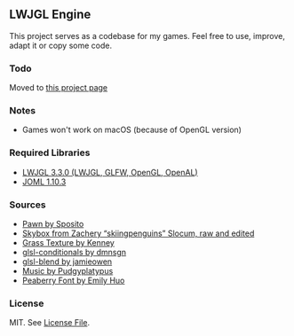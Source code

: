 ## LWJGL Engine
This project serves as a codebase for my games. Feel free to use, improve, adapt it or copy some code.
### Todo
Moved to [this project page](https://github.com/PhoenixofForce/LWJGL_Engine/projects/1)

### Notes
* Games won't work on macOS (because of OpenGL version)

### Required Libraries
* [LWJGL 3.3.0 (LWJGL, GLFW, OpenGL, OpenAL)](https://www.lwjgl.org/download)
* [JOML 1.10.3](https://github.com/JOML-CI/JOML)

### Sources
* [Pawn by Sposito](https://opengameart.org/content/chess-pawn)
* [Skybox from Zachery “skiingpenguins” Slocum, raw and edited](https://opengameart.org/content/skiingpenguins-skybox-pack)
* [Grass Texture by Kenney](https://kenney.nl/assets/voxel-pack)
* [glsl-conditionals by dmnsgn](https://github.com/dmnsgn/glsl-conditionals)
* [glsl-blend by jamieowen](https://github.com/jamieowen/glsl-blend)
* [Music by Pudgyplatypus](https://opengameart.org/content/royalty-free-game-music-loops)
* [Peaberry Font by Emily Huo](https://emhuo.itch.io/peaberry-pixel-font)

### License
MIT. See [License File](https://github.com/PhoenixofForce/LWJGL_Engine/blob/main/LICENSE).